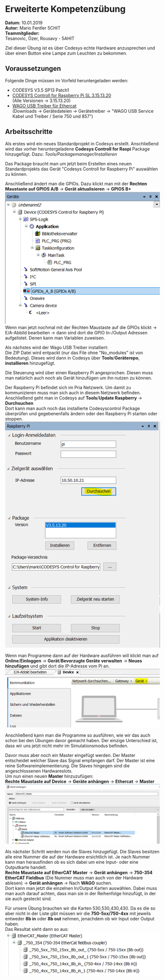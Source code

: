 # Erweiterte Kompetenzübung
__Datum:__ 10.01.2019  
__Autor:__ Mario Fentler 5CHIT  
__Teammitglieder:__  
Tesanovic, Özer, Rousavy - 5AHIT

Ziel dieser Übung ist es über Codesys echte Hardware anzusprechen und über einen Button eine Lampe zum Leuchten zu bekommen.

## Voraussetzungen
Folgende Dinge müssen im Vorfeld heruntergeladen werden:  
* CODESYS V3.5 SP13 Patch1  
* [CODESYS Controll for Raspberry Pi SL 3.15.13.20](https://store.codesys.com/codesys-control-for-raspberry-pi-sl.html#Alle%20Versionen)  
(Alle Versionen -> 3.15.13.20)  
* [WAGO USB Treiber für Ethercat](https://www.wago.com/at/io-systeme/feldbuskoppler-ethercat/p/750-354)  
(Downloads -> Gerätedateien -> Gerätetreiber -> "WAGO USB Service Kabel und Treiber / Serie 750 und 857")

## Arbeitsschritte
Als erstes wird ein neues Standardprojekt in Codesys erstellt. Anschließend wird das vorher heruntergeladene __Codesys Controll for Raspi__ Package hinzugefügt. Dazu: _Tools/Packagemanager/Installieren_  

Das Package braucht man um jetzt beim Erstellen eines neuen Standardprojekts das Gerät "Codesys Controll for Raspberry Pi" auswählen zu können.  

Anschließend ändert man die GPIOs. Dazu klickt man mit der __Rechten Maustaste auf GPIOS A/B__ -> __Gerät aktualisieren__ -> __GPIOS B+__
![GPIOS A/B](images/gpios_ab.PNG)  
Wenn man jetzt nochmal mit der Rechten Maustaste auf die GPIOs klickt -> E/A-Abbild bearbeiten -> dann sind dort die GPIO In-/Output Adressen aufgelistet. Denen kann man Variablen zuweisen.  

Als nächstes wird der Wago USB Treiber installiert:  
Die ZIP Datei wird entpackt (nur das File ohne "No_modules" ist von Bedeutung). Dieses wird dann in Codesys über __Tools__/__Geräterepo__, __installieren__ hinzugefügt.  

Die Steuerung wird über einen Raspberry Pi angesprochen. Diesen muss man natürlich auch noch als Gerät hinzufügen um ihn nutzen zu können.

Der Raspberry Pi befindet sich im Pria Netzwerk. Um damit zu kommunizieren muss man sich auch in diesem Netzwerk befinden. Anschließend geht man in Codesys auf __Tools__/__Update Raspberry__ -> __Durchsuchen__  
Dort kann man auch noch das installierte Codesyscontrol Package überprüfen und gegebenenfalls ändern oder den Raspberry Pi starten oder stoppen.
![Update Raspberry](images/tools_updateRB_ip.PNG)

Wenn man Programme dann auf der Hardware ausführen will klickt man auf __Online__/__Einloggen__ -> __Gerät__/__Bevorzugte Geräte verwalten__ -> __Neues hinzufügen__ und gibt dort die IP-Adresse vom Pi an.
![Pi hinzufuegen](images/neuesGeraet.PNG)

Anschließend kann man die Programme so ausführen, wie wir das auch schon bei den Übungen davor gemacht haben. Der einzige Unterschied ist, dass wir uns jetzt nicht mehr im Simulationsmodus befinden.

Davor muss aber noch ein Master eingefügt werden. Der Master entscheidet welcher Slave das Signal empfangen darf. Der Master ist eine reine Softwareimplementierung. Die Slaves hingegen sind die angeschlossenen Hardwareslots.  
Um nun einen neuen __Master__ hinzuzufügen:  
__Rechte Maustaste auf Device__ -> __Geräte anhängen__ -> __Ethercat__ -> __Master__
![Ethercat Master](images/master.PNG)

Als nächster Schritt werden nun die Slaves hinzugefügt. Die Slaves besitzen alle eine Nummer die auf der Hardware ersichtlich ist. Je nach Nummer kann man herausfinden ob es sich dabei um eine Input- oder eine Outputkarte handelt.  
__Rechte Maustaste auf EtherCAT Master__ -> __Gerät anhängen__ -> __750-354 EtherCAT Fieldbus__ (Die Nummer muss man auch von der Hardware ablesen) -> __Gerät anhängen__ -> Nach __WAGO__ suchen.  
Dort kann man jetzt die einzelnen In/Output Karten auswählen. Dabei muss man auch darauf achten, dass man sie in der Reihenfolge hinzufügt, in der sie auch gesteckt sind.

Für unsere Übung brauchen wir die Karten 530,530,430,430. Da es die so aber nicht in der Liste gibt müssen wir die __750-5xx/750-4xx__ mit jeweils entweder __8b in__ oder __8b out__ nehmen, jenachdem ob wir Input oder Output haben.  
Das Resultat sieht dann so aus:  
![Master-Slave](images/masterSlave.PNG)